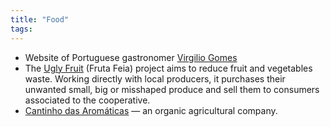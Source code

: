 ```yaml
---
title: "Food"
tags:
---
```

- Website of Portuguese gastronomer [Virgilio Gomes](https://www.virgiliogomes.com/)
- The [Ugly Fruit](http://frutafeia.pt/en) (Fruta Feia) project aims to reduce fruit and vegetables waste. Working directly with local producers, it purchases their unwanted small, big or misshaped produce and sell them to consumers associated to the cooperative.
- [Cantinho das Aromáticas](http://www.cantinhodasaromaticas.pt/) &#8212; an organic agricultural company.

